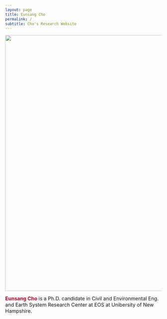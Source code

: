 ```yaml
---
layout: page
title: Eunsang Cho
permalink: /
subtitle: Cho's Research Website
---
```


<img src="img/feature3.png" width="820" align="center"/>

<b><span style="font-size: 16px !important; color: #BD0026;">Eunsang Cho</span></b> <span style="font-size: 16px !important;"> is a Ph.D. candidate in Civil and Environmental Eng. and Earth System Research Center at EOS at Unibersity of New Hampshire.</span>  
